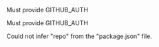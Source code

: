Must provide GITHUB_AUTH



Must provide GITHUB_AUTH

Could not infer "repo" from the "package.json" file.

